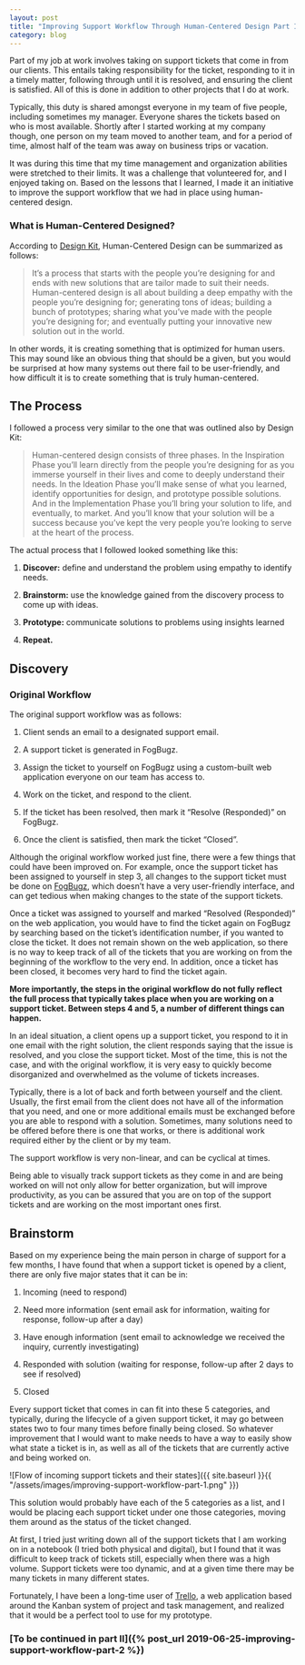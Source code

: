 ```yaml
---
layout: post
title: "Improving Support Workflow Through Human-Centered Design Part I"
category: blog
---
```


Part of my job at work involves taking on support tickets that come in from our clients. This entails taking responsibility for the ticket, responding to it in a timely matter, following through until it is resolved, and ensuring the client is satisfied. All of this is done in addition to other projects that I do at work.

Typically, this duty is shared amongst everyone in my team of five people, including sometimes my manager. Everyone shares the tickets based on who is most available. Shortly after I started working at my company though, one person on my team moved to another team, and for a period of time, almost half of the team was away on business trips or vacation.

It was during this time that my time management and organization abilities were stretched to their limits. It was a challenge that volunteered for, and I enjoyed taking on. Based on the lessons that I learned, I made it an initiative to improve the support workflow that we had in place using human-centered design.

### What is Human-Centered Designed?

According to [Design Kit](http://www.designkit.org/human-centered-design), Human-Centered Design can be summarized as follows:

> It’s a process that starts with the people you’re designing for and ends with new solutions that are tailor made to suit their needs. Human-centered design is all about building a deep empathy with the people you’re designing for; generating tons of ideas; building a bunch of prototypes; sharing what you’ve made with the people you’re designing for; and eventually putting your innovative new solution out in the world.

In other words, it is creating something that is optimized for human users. This may sound like an obvious thing that should be a given, but you would be surprised at how many systems out there fail to be user-friendly, and how difficult it is to create something that is truly human-centered.

## The Process

I followed a process very similar to the one that was outlined also by Design Kit:

> Human-centered design consists of three phases. In the Inspiration Phase you’ll learn directly from the people you’re designing for as you immerse yourself in their lives and come to deeply understand their needs. In the Ideation Phase you’ll make sense of what you learned, identify opportunities for design, and prototype possible solutions. And in the Implementation Phase you’ll bring your solution to life, and eventually, to market. And you’ll know that your solution will be a success because you’ve kept the very people you’re looking to serve at the heart of the process.

The actual process that I followed looked something like this:

1. **Discover:** define and understand the problem using empathy to identify needs.

2. **Brainstorm:** use the knowledge gained from the discovery process to come up with ideas.

3. **Prototype:** communicate solutions to problems using insights learned

4. **Repeat.**

## Discovery

### Original Workflow

The original support workflow was as follows:

1. Client sends an email to a designated support email.

2. A support ticket is generated in FogBugz.

3. Assign the ticket to yourself on FogBugz using a custom-built web application everyone on our team has access to.

4. Work on the ticket, and respond to the client.

5. If the ticket has been resolved, then mark it “Resolve (Responded)” on FogBugz.

6. Once the client is satisfied, then mark the ticket “Closed”.

Although the original workflow worked just fine, there were a few things that could have been improved on. For example, once the support ticket has been assigned to yourself in step 3, all changes to the support ticket must be done on [FogBugz](https://www.fogbugz.com/), which doesn’t have a very user-friendly interface, and can get tedious when making changes to the state of the support tickets.

Once a ticket was assigned to yourself and marked “Resolved (Responded)” on the web application, you would have to find the ticket again on FogBugz by searching based on the ticket’s identification number, if you wanted to close the ticket. It does not remain shown on the web application, so there is no way to keep track of all of the tickets that you are working on from the beginning of the workflow to the very end. In addition, once a ticket has been closed, it becomes very hard to find the ticket again.

**More importantly, the steps in the original workflow do not fully reflect the full process that typically takes place when you are working on a support ticket. Between steps 4 and 5, a number of different things can happen.**

In an ideal situation, a client opens up a support ticket, you respond to it in one email with the right solution, the client responds saying that the issue is resolved, and you close the support ticket. Most of the time, this is not the case, and with the original workflow, it is very easy to quickly become disorganized and overwhelmed as the volume of tickets increases.

Typically, there is a lot of back and forth between yourself and the client. Usually, the first email from the client does not have all of the information that you need, and one or more additional emails must be exchanged before you are able to respond with a solution. Sometimes, many solutions need to be offered before there is one that works, or there is additional work required either by the client or by my team.

The support workflow is very non-linear, and can be cyclical at times.

Being able to visually track support tickets as they come in and are being worked on will not only allow for better organization, but will improve productivity, as you can be assured that you are on top of the support tickets and are working on the most important ones first.

## Brainstorm

Based on my experience being the main person in charge of support for a few months, I have found that when a support ticket is opened by a client, there are only five major states that it can be in:

1. Incoming (need to respond)

2. Need more information (sent email ask for information, waiting for response, follow-up after a day)

3. Have enough information (sent email to acknowledge we received the inquiry, currently investigating)

4. Responded with solution (waiting for response, follow-up after 2 days to see if resolved)

5. Closed

Every support ticket that comes in can fit into these 5 categories, and typically, during the lifecycle of a given support ticket, it may go between states two to four many times before finally being closed. So whatever improvement that I would want to make needs to have a way to easily show what state a ticket is in, as well as all of the tickets that are currently active and being worked on.

![Flow of incoming support tickets and their states]({{ site.baseurl }}{{ "/assets/images/improving-support-workflow-part-1.png" }})

This solution would probably have each of the 5 categories as a list, and I would be placing each support ticket under one those categories, moving them around as the status of the ticket changed.

At first, I tried just writing down all of the support tickets that I am working on in a notebook (I tried both physical and digital), but I found that it was difficult to keep track of tickets still, especially when there was a high volume. Support tickets were too dynamic, and at a given time there may be many tickets in many different states.

Fortunately, I have been a long-time user of [Trello](https://trello.com/), a web application based around the Kanban system of project and task management, and realized that it would be a perfect tool to use for my prototype.

### [To be continued in part II]({% post_url 2019-06-25-improving-support-workflow-part-2 %})
